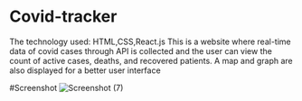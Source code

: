 # Covid-tracker
The technology used: HTML,CSS,React.js
This is a website where real-time data of covid cases
through API is collected and the user can view the count
of active cases, deaths, and recovered patients. A map and
graph are also displayed for a better user interface




#Screenshot
![Screenshot (7)](https://user-images.githubusercontent.com/72190252/154531915-7c94b03c-3c65-4a50-8c35-0aa5c24157fc.png)
